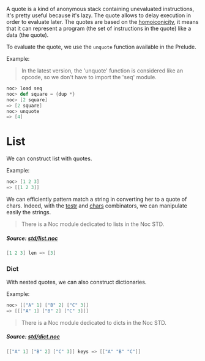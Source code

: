 A quote is a kind of anonymous stack containing unevaluated instructions, it's pretty useful because it's lazy. The quote allows to delay execution in order to evaluate later. The quotes are based on the [homoiconicity](https://en.wikipedia.org/wiki/Homoiconicity), it means that it can represent a program (the set of instructions in the quote) like a data (the quote).

To evaluate the quote, we use the `unquote` function available in the Prelude.

Example:

> In the latest version, the 'unquote' function is considered like an opcode, so we don't have to import the 'seq' module.

```scala
noc> load seq
noc> def square = {dup *}
noc> [2 square]
=> [2 square]
noc> unquote
=> [4]
```

# List

We can construct list with quotes.

Example:

```scala
noc> [1 2 3]
=> [[1 2 3]]
```

We can efficiently pattern match a string in converting her to a quote of chars. Indeed, with the [tostr](primitives.html#tostr) and [chars](primitives.html#chars) combinators, we can manipulate easily the strings.

> There is a Noc module dedicated to lists in the Noc STD.

##### Source: [std/list.noc](https://github.com/noc-lang/noc/blob/main/std/list.noc)

```scala
[1 2 3] len => [3]
```

### Dict

With nested quotes, we can also construct dictionaries.

Example:

```scala
noc> [["A" 1] ["B" 2] ["C" 3]]
=> [[["A" 1] ["B" 2] ["C" 3]]]
```

> There is a Noc module dedicated to dicts in the Noc STD.

##### Source: [std/dict.noc](https://github.com/noc-lang/noc/blob/main/std/dict.noc)

```scala
[["A" 1] ["B" 2] ["C" 3]] keys => [["A" "B" "C"]]
```

